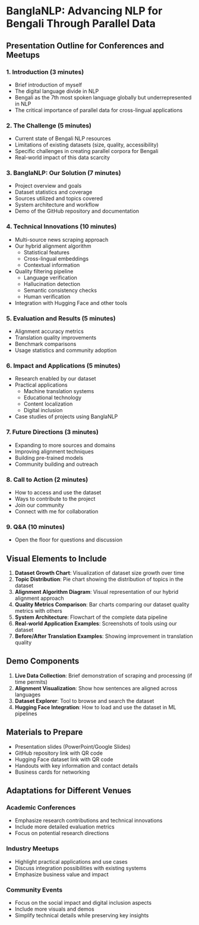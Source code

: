 # BanglaNLP: Advancing NLP for Bengali Through Parallel Data

## Presentation Outline for Conferences and Meetups

### 1. Introduction (3 minutes)
- Brief introduction of myself
- The digital language divide in NLP
- Bengali as the 7th most spoken language globally but underrepresented in NLP
- The critical importance of parallel data for cross-lingual applications

### 2. The Challenge (5 minutes)
- Current state of Bengali NLP resources
- Limitations of existing datasets (size, quality, accessibility)
- Specific challenges in creating parallel corpora for Bengali
- Real-world impact of this data scarcity

### 3. BanglaNLP: Our Solution (7 minutes)
- Project overview and goals
- Dataset statistics and coverage
- Sources utilized and topics covered
- System architecture and workflow
- Demo of the GitHub repository and documentation

### 4. Technical Innovations (10 minutes)
- Multi-source news scraping approach
- Our hybrid alignment algorithm
  - Statistical features
  - Cross-lingual embeddings
  - Contextual information
- Quality filtering pipeline
  - Language verification
  - Hallucination detection
  - Semantic consistency checks
  - Human verification
- Integration with Hugging Face and other tools

### 5. Evaluation and Results (5 minutes)
- Alignment accuracy metrics
- Translation quality improvements
- Benchmark comparisons
- Usage statistics and community adoption

### 6. Impact and Applications (5 minutes)
- Research enabled by our dataset
- Practical applications
  - Machine translation systems
  - Educational technology
  - Content localization
  - Digital inclusion
- Case studies of projects using BanglaNLP

### 7. Future Directions (3 minutes)
- Expanding to more sources and domains
- Improving alignment techniques
- Building pre-trained models
- Community building and outreach

### 8. Call to Action (2 minutes)
- How to access and use the dataset
- Ways to contribute to the project
- Join our community
- Connect with me for collaboration

### 9. Q&A (10 minutes)
- Open the floor for questions and discussion

## Visual Elements to Include

1. **Dataset Growth Chart**: Visualization of dataset size growth over time
2. **Topic Distribution**: Pie chart showing the distribution of topics in the dataset
3. **Alignment Algorithm Diagram**: Visual representation of our hybrid alignment approach
4. **Quality Metrics Comparison**: Bar charts comparing our dataset quality metrics with others
5. **System Architecture**: Flowchart of the complete data pipeline
6. **Real-world Application Examples**: Screenshots of tools using our dataset
7. **Before/After Translation Examples**: Showing improvement in translation quality

## Demo Components

1. **Live Data Collection**: Brief demonstration of scraping and processing (if time permits)
2. **Alignment Visualization**: Show how sentences are aligned across languages
3. **Dataset Explorer**: Tool to browse and search the dataset
4. **Hugging Face Integration**: How to load and use the dataset in ML pipelines

## Materials to Prepare

- Presentation slides (PowerPoint/Google Slides)
- GitHub repository link with QR code
- Hugging Face dataset link with QR code
- Handouts with key information and contact details
- Business cards for networking

## Adaptations for Different Venues

### Academic Conferences
- Emphasize research contributions and technical innovations
- Include more detailed evaluation metrics
- Focus on potential research directions

### Industry Meetups
- Highlight practical applications and use cases
- Discuss integration possibilities with existing systems
- Emphasize business value and impact

### Community Events
- Focus on the social impact and digital inclusion aspects
- Include more visuals and demos
- Simplify technical details while preserving key insights
